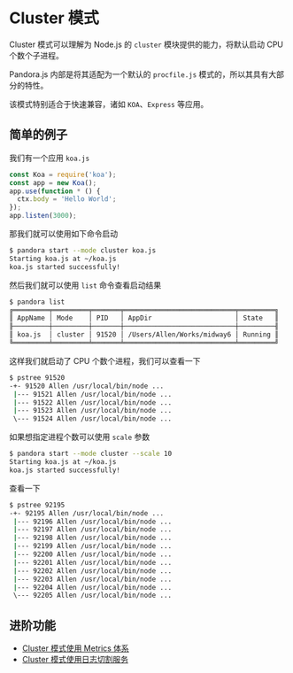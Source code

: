 # Cluster 模式

Cluster 模式可以理解为 Node.js 的 `cluster` 模块提供的能力，将默认启动 CPU 个数个子进程。

Pandora.js 内部是将其适配为一个默认的 `procfile.js` 模式的，所以其具有大部分的特性。

该模式特别适合于快速兼容，诸如 `KOA`、`Express` 等应用。

## 简单的例子

我们有一个应用 `koa.js`

```javascript
const Koa = require('koa');
const app = new Koa();
app.use(function * () {
  ctx.body = 'Hello World';
});
app.listen(3000);
```

那我们就可以使用如下命令启动


```bash
$ pandora start --mode cluster koa.js 
Starting koa.js at ~/koa.js
koa.js started successfully!
```

然后我们就可以使用 `list` 命令查看启动结果

```bash
$ pandora list                       
╔═════════╤═════════╤═══════╤════════════════════════════╤═════════╗
║ AppName │ Mode    │ PID   │ AppDir                     │ State   ║
╟─────────┼─────────┼───────┼────────────────────────────┼─────────╢
║ koa.js  │ cluster │ 91520 │ /Users/Allen/Works/midway6 │ Running ║
╚═════════╧═════════╧═══════╧════════════════════════════╧═════════╝
```

这样我们就启动了 CPU 个数个进程，我们可以查看一下

```bash
$ pstree 91520
-+- 91520 Allen /usr/local/bin/node ...
 |--- 91521 Allen /usr/local/bin/node ...
 |--- 91522 Allen /usr/local/bin/node ...
 |--- 91523 Allen /usr/local/bin/node ...
 \--- 91524 Allen /usr/local/bin/node ...
```

如果想指定进程个数可以使用 `scale` 参数

```bash
$ pandora start --mode cluster --scale 10
Starting koa.js at ~/koa.js
koa.js started successfully!
```

查看一下

```bash
$ pstree 92195
-+- 92195 Allen /usr/local/bin/node ...
 |--- 92196 Allen /usr/local/bin/node ...
 |--- 92197 Allen /usr/local/bin/node ...
 |--- 92198 Allen /usr/local/bin/node ...
 |--- 92199 Allen /usr/local/bin/node ...
 |--- 92200 Allen /usr/local/bin/node ...
 |--- 92201 Allen /usr/local/bin/node ...
 |--- 92202 Allen /usr/local/bin/node ...
 |--- 92203 Allen /usr/local/bin/node ...
 |--- 92204 Allen /usr/local/bin/node ...
 \--- 92205 Allen /usr/local/bin/node ...
```

## 进阶功能

* [Cluster 模式使用 Metrics 体系](cluster_use_metrics)
* [Cluster 模式使用日志切割服务](cluster_use_logger)
